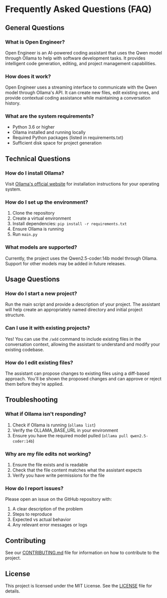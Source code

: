 # Frequently Asked Questions (FAQ)

## General Questions

### What is Open Engineer?
Open Engineer is an AI-powered coding assistant that uses the Qwen model through Ollama to help with software development tasks. It provides intelligent code generation, editing, and project management capabilities.

### How does it work?
Open Engineer uses a streaming interface to communicate with the Qwen model through Ollama's API. It can create new files, edit existing ones, and provide contextual coding assistance while maintaining a conversation history.

### What are the system requirements?
- Python 3.6 or higher
- Ollama installed and running locally
- Required Python packages (listed in requirements.txt)
- Sufficient disk space for project generation

## Technical Questions

### How do I install Ollama?
Visit [Ollama's official website](https://ollama.ai/) for installation instructions for your operating system.

### How do I set up the environment?
1. Clone the repository
2. Create a virtual environment
3. Install dependencies: `pip install -r requirements.txt`
4. Ensure Ollama is running
5. Run `main.py`

### What models are supported?
Currently, the project uses the Qwen2.5-coder:14b model through Ollama. Support for other models may be added in future releases.

## Usage Questions

### How do I start a new project?
Run the main script and provide a description of your project. The assistant will help create an appropriately named directory and initial project structure.

### Can I use it with existing projects?
Yes! You can use the `/add` command to include existing files in the conversation context, allowing the assistant to understand and modify your existing codebase.

### How do I edit existing files?
The assistant can propose changes to existing files using a diff-based approach. You'll be shown the proposed changes and can approve or reject them before they're applied.

## Troubleshooting

### What if Ollama isn't responding?
1. Check if Ollama is running (`ollama list`)
2. Verify the OLLAMA_BASE_URL in your environment
3. Ensure you have the required model pulled (`ollama pull qwen2.5-coder:14b`)

### Why are my file edits not working?
1. Ensure the file exists and is readable
2. Check that the file content matches what the assistant expects
3. Verify you have write permissions for the file

### How do I report issues?
Please open an issue on the GitHub repository with:
1. A clear description of the problem
2. Steps to reproduce
3. Expected vs actual behavior
4. Any relevant error messages or logs

## Contributing

See our [CONTRIBUTING.md](CONTRIBUTING.md) file for information on how to contribute to the project.

## License

This project is licensed under the MIT License. See the [LICENSE](LICENSE) file for details. 